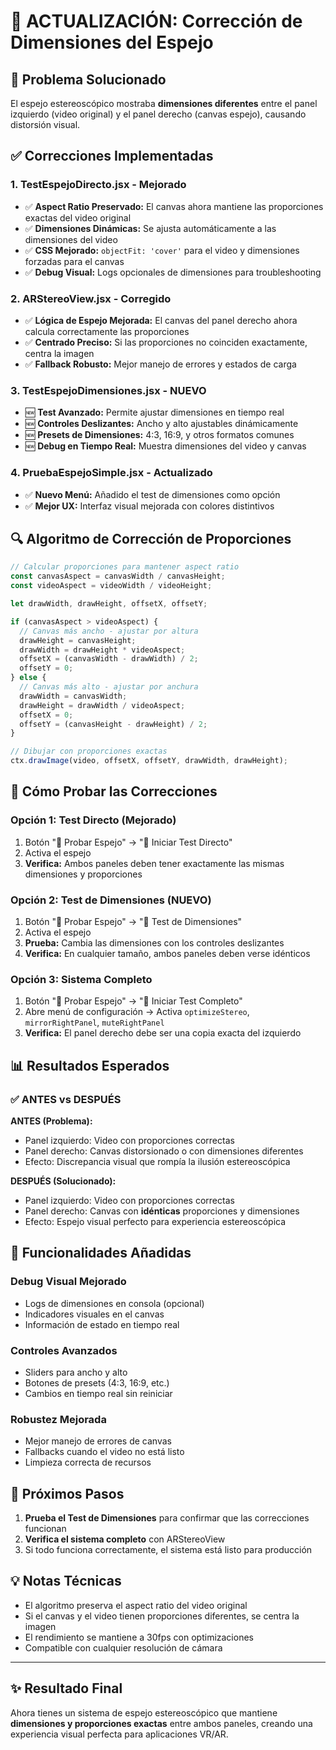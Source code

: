# 🔧 ACTUALIZACIÓN: Corrección de Dimensiones del Espejo

## 🎯 Problema Solucionado
El espejo estereoscópico mostraba **dimensiones diferentes** entre el panel izquierdo (video original) y el panel derecho (canvas espejo), causando distorsión visual.

## ✅ Correcciones Implementadas

### 1. **TestEspejoDirecto.jsx - Mejorado**
- ✅ **Aspect Ratio Preservado:** El canvas ahora mantiene las proporciones exactas del video original
- ✅ **Dimensiones Dinámicas:** Se ajusta automáticamente a las dimensiones del video
- ✅ **CSS Mejorado:** `objectFit: 'cover'` para el video y dimensiones forzadas para el canvas
- ✅ **Debug Visual:** Logs opcionales de dimensiones para troubleshooting

### 2. **ARStereoView.jsx - Corregido**
- ✅ **Lógica de Espejo Mejorada:** El canvas del panel derecho ahora calcula correctamente las proporciones
- ✅ **Centrado Preciso:** Si las proporciones no coinciden exactamente, centra la imagen
- ✅ **Fallback Robusto:** Mejor manejo de errores y estados de carga

### 3. **TestEspejoDimensiones.jsx - NUEVO**
- 🆕 **Test Avanzado:** Permite ajustar dimensiones en tiempo real
- 🆕 **Controles Deslizantes:** Ancho y alto ajustables dinámicamente
- 🆕 **Presets de Dimensiones:** 4:3, 16:9, y otros formatos comunes
- 🆕 **Debug en Tiempo Real:** Muestra dimensiones del video y canvas

### 4. **PruebaEspejoSimple.jsx - Actualizado**
- ✅ **Nuevo Menú:** Añadido el test de dimensiones como opción
- ✅ **Mejor UX:** Interfaz visual mejorada con colores distintivos

## 🔍 Algoritmo de Corrección de Proporciones

```javascript
// Calcular proporciones para mantener aspect ratio
const canvasAspect = canvasWidth / canvasHeight;
const videoAspect = videoWidth / videoHeight;

let drawWidth, drawHeight, offsetX, offsetY;

if (canvasAspect > videoAspect) {
  // Canvas más ancho - ajustar por altura
  drawHeight = canvasHeight;
  drawWidth = drawHeight * videoAspect;
  offsetX = (canvasWidth - drawWidth) / 2;
  offsetY = 0;
} else {
  // Canvas más alto - ajustar por anchura  
  drawWidth = canvasWidth;
  drawHeight = drawWidth / videoAspect;
  offsetX = 0;
  offsetY = (canvasHeight - drawHeight) / 2;
}

// Dibujar con proporciones exactas
ctx.drawImage(video, offsetX, offsetY, drawWidth, drawHeight);
```

## 🧪 Cómo Probar las Correcciones

### Opción 1: Test Directo (Mejorado)
1. Botón "🧪 Probar Espejo" → "🚀 Iniciar Test Directo"
2. Activa el espejo
3. **Verifica:** Ambos paneles deben tener exactamente las mismas dimensiones y proporciones

### Opción 2: Test de Dimensiones (NUEVO)
1. Botón "🧪 Probar Espejo" → "📐 Test de Dimensiones"
2. Activa el espejo
3. **Prueba:** Cambia las dimensiones con los controles deslizantes
4. **Verifica:** En cualquier tamaño, ambos paneles deben verse idénticos

### Opción 3: Sistema Completo
1. Botón "🧪 Probar Espejo" → "🔧 Iniciar Test Completo"
2. Abre menú de configuración → Activa `optimizeStereo`, `mirrorRightPanel`, `muteRightPanel`
3. **Verifica:** El panel derecho debe ser una copia exacta del izquierdo

## 📊 Resultados Esperados

### ✅ ANTES vs DESPUÉS

**ANTES (Problema):**
- Panel izquierdo: Video con proporciones correctas
- Panel derecho: Canvas distorsionado o con dimensiones diferentes
- Efecto: Discrepancia visual que rompía la ilusión estereoscópica

**DESPUÉS (Solucionado):**
- Panel izquierdo: Video con proporciones correctas
- Panel derecho: Canvas con **idénticas** proporciones y dimensiones
- Efecto: Espejo visual perfecto para experiencia estereoscópica

## 🎯 Funcionalidades Añadidas

### Debug Visual Mejorado
- Logs de dimensiones en consola (opcional)
- Indicadores visuales en el canvas
- Información de estado en tiempo real

### Controles Avanzados
- Sliders para ancho y alto
- Botones de presets (4:3, 16:9, etc.)
- Cambios en tiempo real sin reiniciar

### Robustez Mejorada
- Mejor manejo de errores de canvas
- Fallbacks cuando el video no está listo
- Limpieza correcta de recursos

## 🚀 Próximos Pasos

1. **Prueba el Test de Dimensiones** para confirmar que las correcciones funcionan
2. **Verifica el sistema completo** con ARStereoView
3. Si todo funciona correctamente, el sistema está listo para producción

## 💡 Notas Técnicas

- El algoritmo preserva el aspect ratio del video original
- Si el canvas y el video tienen proporciones diferentes, se centra la imagen
- El rendimiento se mantiene a 30fps con optimizaciones
- Compatible con cualquier resolución de cámara

---

## ✨ Resultado Final

Ahora tienes un sistema de espejo estereoscópico que mantiene **dimensiones y proporciones exactas** entre ambos paneles, creando una experiencia visual perfecta para aplicaciones VR/AR.
